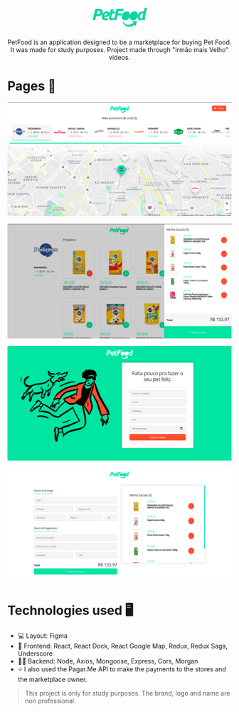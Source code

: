 <h1 align="center">
    <img alt="PetFood" src="https://raw.githubusercontent.com/Gabsop/PetFood/main/imgs/logo.png"/>
</h1>

<p align="center">PetFood is an application designed to be a marketplace for buying Pet Food. It was made for study purposes. Project made through "Irmão mais Velho" vídeos.<p>

# Pages 🦴

![image](https://github.com/Gabsop/PetFood/blob/main/imgs/PetFood-img1.png?raw=true)

![image](https://github.com/Gabsop/PetFood/blob/main/imgs/PetFood-img3.png?raw=true)

![image](https://github.com/Gabsop/PetFood/blob/main/imgs/PetFood-img2.png?raw=true)

![image](https://github.com/Gabsop/PetFood/blob/main/imgs/PetFood-img4.png?raw=true)

# Technologies used 🖥
- :computer: Layout: Figma
- :rocket: Frontend: React, React Dock, React Google Map, Redux, Redux Saga, Underscore
- :technologist: Backend: Node, Axios, Mongoose, Express, Cors, Morgan
- :star: I also used the Pagar.Me API to make the payments to the stores and the marketplace owner.

<blockquote alt="[ignore]">
  <p>
    This project is only for study purposes. The brand, logo and name are non professional.
  </p>
</blockquote>
